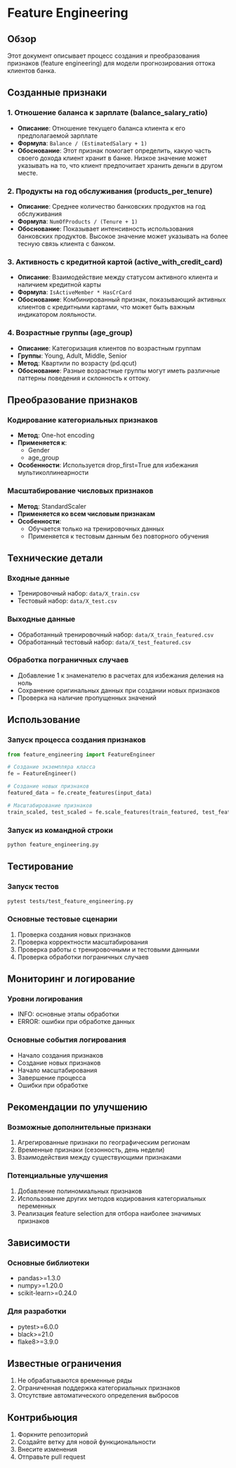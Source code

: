 # Feature Engineering

## Обзор

Этот документ описывает процесс создания и преобразования признаков (feature engineering) для модели прогнозирования оттока клиентов банка.

## Созданные признаки

### 1. Отношение баланса к зарплате (balance_salary_ratio)

- **Описание**: Отношение текущего баланса клиента к его предполагаемой зарплате
- **Формула**: `Balance / (EstimatedSalary + 1)`
- **Обоснование**: Этот признак помогает определить, какую часть своего дохода клиент 
хранит в банке. Низкое значение может указывать на то, что клиент предпочитает 
хранить деньги в другом месте.

### 2. Продукты на год обслуживания (products_per_tenure)

- **Описание**: Среднее количество банковских продуктов на год обслуживания
- **Формула**: `NumOfProducts / (Tenure + 1)`
- **Обоснование**: Показывает интенсивность использования банковских продуктов. 
Высокое значение может указывать на более тесную связь клиента с банком.

### 3. Активность с кредитной картой (active_with_credit_card)

- **Описание**: Взаимодействие между статусом активного клиента и наличием 
кредитной карты
- **Формула**: `IsActiveMember * HasCrCard`
- **Обоснование**: Комбинированный признак, показывающий активных клиентов с 
кредитными картами, что может быть важным индикатором лояльности.

### 4. Возрастные группы (age_group)

- **Описание**: Категоризация клиентов по возрастным группам
- **Группы**: Young, Adult, Middle, Senior
- **Метод**: Квартили по возрасту (pd.qcut)
- **Обоснование**: Разные возрастные группы могут иметь различные паттерны 
поведения и склонность к оттоку.

## Преобразование признаков

### Кодирование категориальных признаков

- **Метод**: One-hot encoding
- **Применяется к**:
  - Gender
  - age_group
- **Особенности**: Используется drop_first=True для избежания мультиколлинеарности

### Масштабирование числовых признаков

- **Метод**: StandardScaler
- **Применяется ко всем числовым признакам**
- **Особенности**: 
  - Обучается только на тренировочных данных
  - Применяется к тестовым данным без повторного обучения

## Технические детали

### Входные данные

- Тренировочный набор: `data/X_train.csv`
- Тестовый набор: `data/X_test.csv`

### Выходные данные

- Обработанный тренировочный набор: `data/X_train_featured.csv`
- Обработанный тестовый набор: `data/X_test_featured.csv`

### Обработка пограничных случаев

- Добавление 1 к знаменателю в расчетах для избежания деления на ноль
- Сохранение оригинальных данных при создании новых признаков
- Проверка на наличие пропущенных значений

## Использование

### Запуск процесса создания признаков

```python
from feature_engineering import FeatureEngineer

# Создание экземпляра класса
fe = FeatureEngineer()

# Создание новых признаков
featured_data = fe.create_features(input_data)

# Масштабирование признаков
train_scaled, test_scaled = fe.scale_features(train_featured, test_featured)
```

### Запуск из командной строки

```bash
python feature_engineering.py
```

## Тестирование

### Запуск тестов

```bash
pytest tests/test_feature_engineering.py
```

### Основные тестовые сценарии

1. Проверка создания новых признаков
2. Проверка корректности масштабирования
3. Проверка работы с тренировочными и тестовыми данными
4. Проверка обработки пограничных случаев

## Мониторинг и логирование

### Уровни логирования

- INFO: основные этапы обработки
- ERROR: ошибки при обработке данных

### Основные события логирования

- Начало создания признаков
- Создание новых признаков
- Начало масштабирования
- Завершение процесса
- Ошибки при обработке

## Рекомендации по улучшению

### Возможные дополнительные признаки

1. Агрегированные признаки по географическим регионам
2. Временные признаки (сезонность, день недели)
3. Взаимодействия между существующими признаками

### Потенциальные улучшения

1. Добавление полиномиальных признаков
2. Использование других методов кодирования категориальных переменных
3. Реализация feature selection для отбора наиболее значимых признаков

## Зависимости

### Основные библиотеки

- pandas>=1.3.0
- numpy>=1.20.0
- scikit-learn>=0.24.0

### Для разработки

- pytest>=6.0.0
- black>=21.0
- flake8>=3.9.0

## Известные ограничения

1. Не обрабатываются временные ряды
2. Ограниченная поддержка категориальных признаков
3. Отсутствие автоматического определения выбросов

## Контрибьюция

1. Форкните репозиторий
2. Создайте ветку для новой функциональности
3. Внесите изменения
4. Отправьте pull request
